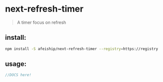 # next-refresh-timer
> A timer focus on refresh

## install:
```bash
npm install -S afeiship/next-refresh-timer --registry=https://registry.npm.taobao.org
```

## usage:
```js
//DOCS here!
```

